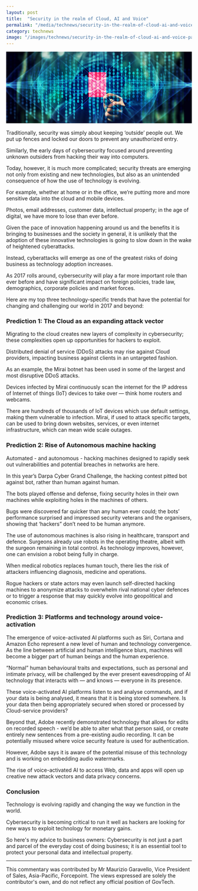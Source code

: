```yaml
---
layout: post
title:  "Security in the realm of Cloud, AI and Voice"
permalink: "/media/technews/security-in-the-realm-of-cloud-ai-and-voice"
category: technews
image: "/images/technews/security-in-the-realm-of-cloud-ai-and-voice-part-1.png"
---
```


![Security in the realm of Cloud, AI and Voice](/images/technews/security-in-the-realm-of-cloud-ai-and-voice-part-1.png)

Traditionally, security was simply about keeping ‘outside’ people out. We put up fences and locked our doors to prevent any unauthorized entry.

Similarly, the early days of cybersecurity focused around preventing unknown outsiders from hacking their way into computers.

Today, however, it is much more complicated; security threats are emerging not only from existing and new technologies, but also as an unintended consequence of how the use of technology is evolving.

For example, whether at home or in the office, we’re putting more and more sensitive data into the cloud and mobile devices.

Photos, email addresses, customer data, intellectual property; in the age of digital, we have more to lose than ever before.

Given the pace of innovation happening around us and the benefits it is bringing to businesses and the society in general, it is unlikely that the adoption of these innovative technologies is going to slow down in the wake of heightened cyberattacks.

Instead, cyberattacks will emerge as one of the greatest risks of doing business as technology adoption increases.

As 2017 rolls around, cybersecurity will play a far more important role than ever before and have significant impact on foreign policies, trade law, demographics, corporate policies and market forces.

Here are my top three technology-specific trends that have the potential for changing and challenging our world in 2017 and beyond:

### **Prediction 1: The Cloud as an expanding attack vector**
Migrating to the cloud creates new layers of complexity in cybersecurity; these complexities open up opportunities for hackers to exploit.

Distributed denial of service (DDoS) attacks may rise against Cloud providers, impacting business against clients in an untargeted fashion.

As an example, the Mirai botnet has been used in some of the largest and most disruptive DDoS attacks.

Devices infected by Mirai continuously scan the internet for the IP address of Internet of things (IoT) devices to take over — think home routers and webcams.

There are hundreds of thousands of IoT devices which use default settings, making them vulnerable to infection. Mirai, if used to attack specific targets, can be used to bring down websites, services, or even internet infrastructure, which can mean wide scale outages.

### **Prediction 2: Rise of Autonomous machine hacking**
Automated - and autonomous - hacking machines designed to rapidly seek out vulnerabilities and potential breaches in networks are here.

In this year’s Darpa Cyber Grand Challenge, the hacking contest pitted bot against bot, rather than human against human.

The bots played offense and defense, fixing security holes in their own machines while exploiting holes in the machines of others.

Bugs were discovered far quicker than any human ever could; the bots’ performance surprised and impressed security veterans and the organisers, showing that ‘hackers” don’t need to be human anymore.

The use of autonomous machines is also rising in healthcare, transport and defence. Surgeons already use robots in the operating theatre, albeit with the surgeon remaining in total control. As technology improves, however, one can envision a robot being fully in charge.

When medical robotics replaces human touch, there lies the risk of attackers influencing diagnosis, medicine and operations.

Rogue hackers or state actors may even launch self-directed hacking machines to anonymize attacks to overwhelm rival national cyber defences or to trigger a response that may quickly evolve into geopolitical and economic crises.

### **Prediction 3: Platforms and technology around voice-activation**
The emergence of voice-activated AI platforms such as Siri, Cortana and Amazon Echo represent a new level of human and technology convergence. As the line between artificial and human intelligence blurs, machines will become a bigger part of human beings and the human experience.

“Normal” human behavioural traits and expectations, such as personal and intimate privacy, will be challenged by the ever present eavesdropping of AI technology that interacts with — and knows — everyone in its presence.

These voice-activated AI platforms listen to and analyse commands, and if your data is being analysed, it means that it is being stored somewhere. Is your data then being appropriately secured when stored or processed by Cloud-service providers?

Beyond that, Adobe recently demonstrated technology that allows for edits on recorded speech - we’d be able to alter what that person said, or create entirely new sentences from a pre-existing audio recording. It can be potentially misused where voice security feature is used for authentication.

However, Adobe says it is aware of the potential misuse of this technology and is working on embedding audio watermarks.

The rise of voice-activated AI to access Web, data and apps will open up creative new attack vectors and data privacy concerns.

### **Conclusion**
Technology is evolving rapidly and changing the way we function in the world.

Cybersecurity is becoming critical to run it well as hackers are looking for new ways to exploit technology for monetary gains.

So here's my advice to business owners: Cybersecurity is not just a part and parcel of the everyday cost of doing business; it is an essential tool to protect your personal data and intellectual property.

---

This commentary was contributed by Mr Maurizio Garavello, Vice President of Sales, Asia-Pacific, Forcepoint. The views expressed are solely the contributor's own, and do not reflect any official position of GovTech.

